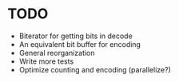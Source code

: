 # TODO

* Biterator for getting bits in decode
* An equivalent bit buffer for encoding
* General reorganization
* Write more tests
* Optimize counting and encoding (parallelize?)
